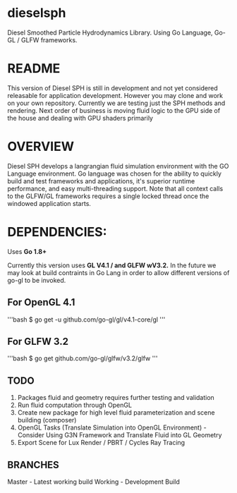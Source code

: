 # dieselsph
Diesel Smoothed Particle Hydrodynamics Library. Using Go Language, Go-GL / GLFW frameworks.

# README

This version of Diesel SPH is still in development and not yet considered releasable for application development. However you may clone and work on your own repository. Currently we are testing just the SPH methods and rendering.
Next order of business is moving fluid logic to the GPU side of the house and dealing with GPU shaders primarily

# OVERVIEW

Diesel SPH develops a langrangian fluid simulation environment with the GO Language environment. Go language was chosen for the ability to quickly build and test frameworks and applications, it's superior runtime performance, and easy multi-threading support. Note that all context calls to the GLFW/GL frameworks requires a single locked thread once the windowed application starts.

# DEPENDENCIES:

Uses <b>Go 1.8+</b>

Currently this version uses <b>GL V4.1 / and GLFW wV3.2.</b> In the future we may look at build contraints in Go Lang in order to allow different versions of go-gl to be invoked.

##  For OpenGL 4.1
'''bash
$ go get -u github.com/go-gl/gl/v4.1-core/gl
'''

##  For GLFW 3.2
'''bash
$ go get github.com/go-gl/glfw/v3.2/glfw
'''


##  TODO

1. Packages fluid and geometry requires further testing and validation
2. Run fluid computation through OpenGL
2. Create new package for high level fluid parameterization and scene building (composer)
3. OpenGL Tasks (Translate Simulation into OpenGL Environment) - Consider Using G3N Framework and Translate Fluid into GL Geometry
4. Export Scene for Lux Render / PBRT / Cycles Ray Tracing

## BRANCHES

Master - Latest working build
Working - Development Build
